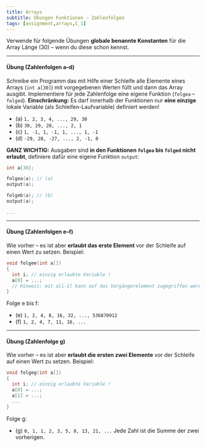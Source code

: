 ```yaml
---
title: Arrays
subtitle: Übungen Funktionen – Zahlenfolgen
tags: [assignment,arrays,C_1]
---
```


Verwende für folgende Übungen **globale benannte Konstanten** für die Array Länge (30) – wenn du diese schon kennst.



---

#### Übung (Zahlenfolgen a–d)

Schreibe ein Programm das mit Hilfe einer Schleife alle Elemente eines Arrays (`int a[30]`) mit vorgegebenen Werten füllt und dann das Array ausgibt. Implementiere für jede Zahlenfolge eine eigene Funktion (`folgea` – `folged`). **Einschränkung:** Es darf innerhalb der Funktionen nur **eine einzige** lokale Variable (als Schleifen-Laufvariable) definiert werden! 

- (a) `1, 2, 3, 4, ..., 29, 30`
- (b) `30, 29, 28, ..., 2, 1`
- (c) `1, -1, 1, -1, 1, ..., 1, -1`
- (d) `-29, 28, -27, ..., 2, -1, 0`

**GANZ WICHTIG:** Ausgaben sind **in den Funktionen `folgea`  bis `folged` nicht erlaubt**, definiere dafür eine eigene Funktion `output`:

```c
int a[30];

folgea(a); // (a)
output(a);

folgeb(a); // (b)
output(a);

...
```



---

#### Übung (Zahlenfolgen e–f)

Wie vorher – es ist aber **erlaubt das erste Element** vor der Schleife auf einen Wert zu setzen. Beispiel:

```c
void folgee(int a[])
{
  int i; // einzig erlaubte Variable !
  a[0] = ...; 
  // Hinweis: mit a[i-1] kann auf das Vorgängerelement zugegriffen werden
}
```

Folge e bis f:

- (e) `1, 2, 4, 8, 16, 32, ..., 536870912`
- (f) `1, 2, 4, 7, 11, 16, ...`



---

#### Übung (Zahlenfolge g)

Wie vorher – es ist aber **erlaubt die ersten zwei Elemente** vor der Schleife auf einen Wert zu setzen. Beispiel:

```c
void folgeg(int a[])
{
  int i; // einzig erlaubte Variable !
  a[0] = ...;
  a[1] = ...;
  ...
}
```

Folge g:

- (g) `0, 1, 1, 2, 3, 5, 8, 13, 21, ...`
  Jede Zahl ist die Summe der zwei vorherigen.

